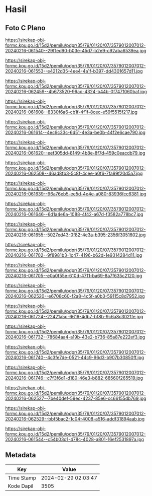 # Hasil

## Foto C Plano

https://sirekap-obj-formc.kpu.go.id/15d2/pemilu/pdpr/35/79/01/20/07/3579012007012-20240216-061540--29f1ed90-b03e-45d7-b2e9-c92aba6539ea.jpg

https://sirekap-obj-formc.kpu.go.id/15d2/pemilu/pdpr/35/79/01/20/07/3579012007012-20240216-061553--e4212d35-4ee4-4a1f-b397-dd4301657d11.jpg

https://sirekap-obj-formc.kpu.go.id/15d2/pemilu/pdpr/35/79/01/20/07/3579012007012-20240216-062459--4b673520-96ad-4324-b44b-0f7471060baf.jpg

https://sirekap-obj-formc.kpu.go.id/15d2/pemilu/pdpr/35/79/01/20/07/3579012007012-20240216-061608--8330f6a6-cb1f-4f1f-8cec-e59f5515f217.jpg

https://sirekap-obj-formc.kpu.go.id/15d2/pemilu/pdpr/35/79/01/20/07/3579012007012-20240216-061614--4ec9c33c-6d51-4e3a-be0b-44f2e6cae790.jpg

https://sirekap-obj-formc.kpu.go.id/15d2/pemilu/pdpr/35/79/01/20/07/3579012007012-20240216-061620--eef305dd-8149-4b8e-8f7d-459c0eacdb79.jpg

https://sirekap-obj-formc.kpu.go.id/15d2/pemilu/pdpr/35/79/01/20/07/3579012007012-20240216-062508--46ad8fb3-5c8f-4cee-a0f6-7fa99f20d5a7.jpg

https://sirekap-obj-formc.kpu.go.id/15d2/pemilu/pdpr/35/79/01/20/07/3579012007012-20240216-061639--96a76eb5-ee5d-4e4e-a080-83936fcc6381.jpg

https://sirekap-obj-formc.kpu.go.id/15d2/pemilu/pdpr/35/79/01/20/07/3579012007012-20240216-061646--6d1a4e6a-1088-4f42-a67d-f3582a778bc7.jpg

https://sirekap-obj-formc.kpu.go.id/15d2/pemilu/pdpr/35/79/01/20/07/3579012007012-20240216-061655--5027ed43-0f82-4e3a-b395-2356f3051602.jpg

https://sirekap-obj-formc.kpu.go.id/15d2/pemilu/pdpr/35/79/01/20/07/3579012007012-20240216-061702--9f8981b3-1c47-4196-b62d-1e9314284d11.jpg

https://sirekap-obj-formc.kpu.go.id/15d2/pemilu/pdpr/35/79/01/20/07/3579012007012-20240216-061705--e0a0f55e-610d-4711-ba69-8a7f635c2120.jpg

https://sirekap-obj-formc.kpu.go.id/15d2/pemilu/pdpr/35/79/01/20/07/3579012007012-20240216-062520--e6708c60-f2a8-4c5f-a0b3-59115c8d7952.jpg

https://sirekap-obj-formc.kpu.go.id/15d2/pemilu/pdpr/35/79/01/20/07/3579012007012-20240216-061724--22421a5c-6616-4db7-bf8b-9c6a8c3021fe.jpg

https://sirekap-obj-formc.kpu.go.id/15d2/pemilu/pdpr/35/79/01/20/07/3579012007012-20240216-061732--78684aa4-a19b-43e2-b736-85a87e222ef3.jpg

https://sirekap-obj-formc.kpu.go.id/15d2/pemilu/pdpr/35/79/01/20/07/3579012007012-20240216-061740--4c3fe7de-0521-44c9-96d3-b907b30850ff.jpg

https://sirekap-obj-formc.kpu.go.id/15d2/pemilu/pdpr/35/79/01/20/07/3579012007012-20240216-061746--c7f3f6d1-d180-46e3-b882-68560f265519.jpg

https://sirekap-obj-formc.kpu.go.id/15d2/pemilu/pdpr/35/79/01/20/07/3579012007012-20240216-062527--7be40def-59ec-4237-85e6-cc66155db769.jpg

https://sirekap-obj-formc.kpu.go.id/15d2/pemilu/pdpr/35/79/01/20/07/3579012007012-20240216-062529--bbf5bac2-1c04-4008-a516-addf31894aab.jpg

https://sirekap-obj-formc.kpu.go.id/15d2/pemilu/pdpr/35/79/01/20/07/3579012007012-20240216-061544--c54b03d1-478c-4028-a801-16ef2531897a.jpg


## Metadata

| Key        | Value               |
| ---------- | ------------------- |
| Time Stamp | 2024-02-29 02:03:47 |
| Kode Dapil | 3505                |



